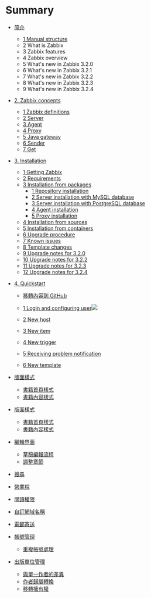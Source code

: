 # Summary

* [简介](README.md)
  * [1 Manual structure](manual/introduction/manual_structure.md)
  * 2 What is Zabbix
  * 3 Zabbix features
  * 4 Zabbix overview
  * 5 What's new in Zabbix 3.2.0
  * 6 What's new in Zabbix 3.2.1
  * 7 What's new in Zabbix 3.2.2
  * 8 What's new in Zabbix 3.2.3
  * 9 What's new in Zabbix 3.2.4
* [2. Zabbix concepts](manual/concepts/README.md)
  * [1 Zabbix definitions](manual/concepts/definitions.md)
  * [2 Server](format/introduction.md)
  * [3 Agent](format/chapters.md)
  * [4 Proxy](format/markdown.md)
  * [5 Java gateway](manual/concepts/java.md)
  * [6 Sender](format/cover.md)
  * [7 Get](format/languages.md)
* [3. Installation](manual/installation/index.md)
  * [1 Getting Zabbix](manual/installation/getting_zabbix.md)
  * [2 Requirements](manual/installation/requirements.md)
  * [3 Installation from packages](manual/installation/install_from_packages.md)
    * [1 Repository installation](manual/installation/install_from_packages/repository_installation.md)
    * [2 Server installation with MySQL database](manual/installation/install_from_packages/server_installation_with_mysql.md)
    * [3 Server installation with PostgreSQL database](manual/installation/install_from_packages/server_installation_with_postgresql.md)
    * [4 Agent installation](manual/installation/install_from_packages/agent_installation.md)
    * [5 Proxy installation](manual/installation/install_from_packages/proxy_installation.md)
  * [4 Installation from sources](manual/installation/install.md)
  * [5 Installation from containers](manual/installation/containers.md)
  * [6 Upgrade procedure](manual/installation/upgrade.md)
  * [7 Known issues](manual/installation/known_issues.md)
  * [8 Template changes](https://www.zabbix.com/documentation/3.2/manual/installation/template_changes)
  * [9 Upgrade notes for 3.2.0](https://www.zabbix.com/documentation/3.2/manual/installation/upgrade_notes_320)
  * [10 Upgrade notes for 3.2.2](manual/installation/upgrade_notes_322.md)
  * [11 Upgrade notes for 3.2.3](manual/installation/upgrade_notes_323.md)
  * [12 Upgrade notes for 3.2.4](manual/installation/upgrade_notes_324.md)
* [4. Quickstart](manual/quickstart.md)

  * [移轉內容到 GitHub](github/transferring_to_github.md)
  * [1 Login and configuring user](https://www.zabbix.com/documentation/3.2/manual/quickstart/login)![](https://www.zabbix.com/documentation/3.2/lib/plugins/indexmenu/images/thread/page.gif)

  * [2 New host](https://www.zabbix.com/documentation/3.2/manual/quickstart/host)

  * [3 New item](https://www.zabbix.com/documentation/3.2/manual/quickstart/item)

  * [4 New trigger](https://www.zabbix.com/documentation/3.2/manual/quickstart/trigger)

  * [5 Receiving problem notification](https://www.zabbix.com/documentation/3.2/manual/quickstart/notification)

  * [6 New template](https://www.zabbix.com/documentation/3.2/manual/quickstart/template)

* [版面樣式](styling/README.md)

  * [書籍首頁樣式](styling/homepage.md)
  * [書籍內容樣式](styling/book.md)

* [版面樣式](#)
  * [書籍首頁樣式](#)
  * [書籍內容樣式](#)

* [編輯界面](editor/README.md)

  * [草稿編輯流程](editor/draft.md)
  * [調整章節](editor/chapters.md)

* [搜尋](platform/search.md)

* [營業稅](platform/taxes.md)

* [閱讀權限](platform/visibility.md)
* [自訂網域名稱](platform/domains.md)
* [電郵寄送](platform/mailing.md)
* [帳號管理](account/README.md)
  * [重複帳號處理](account/duplicate.md)
* [出版單位管理](platform/organizations/README.md)
  * [與單一作者的差異](platform/organizations/differences.md)
  * [作者歸屬轉換](platform/organizations/convert.md)
  * [移轉擁有權](platform/organizations/ownership.md)



